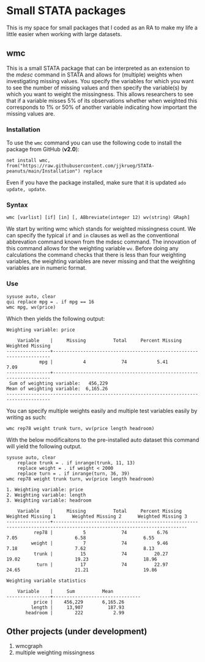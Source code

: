 # Small STATA packages
This is my space for small packages that I coded as an RA to make my life a little easier when working with large datasets. 

## wmc

This is a small STATA package that can be interpreted as an extension to the _mdesc_ command in STATA and allows for (multiple) weights when investigating missing values. You specify the variables for which you want to see the number of missing values and then specify the variable(s) by which you want to weight the missingness. This allows researchers to see that if a variable misses 5% of its observations whether when weighted this corresponds to 1% or 50% of another variable indicating how important the missing values are. 

### Installation 

To use the `wmc` command you can use the following code to install the package from GitHub (**v2.0**):

```
net install wmc, from("https://raw.githubusercontent.com/jjkrueg/STATA-peanuts/main/Installation") replace
```

Even if you have the package installed, make sure that it is updated `ado update, update`.

### Syntax

```
wmc [varlist] [if] [in] [, ABbreviate(integer 12) wv(string) GRaph]
```

We start by writing wmc which stands for weighted missingness count. We can specify the typical `if` and `in` clauses as well as the conventional abbrevation command known from the mdesc command. The innovation of this command allows for the weighting variable `wv`. Before doing any calculations the command checks that there is less than four weighting variables, the weighting variables are never missing and that the weighting variables are in numeric format. 

### Use

```
sysuse auto, clear
qui replace mpg = . if mpg == 16
wmc mpg, wv(price)
```

Which then yields the following output:

```
Weighting variable: price

    Variable    |     Missing          Total     Percent Missing      Weighted Missing
----------------+---------------------------------------------------------------------
            mpg |           4             74           5.41           7.09
----------------+---------------------------------------------------------------------
 Sum of weighting variable:   456,229
Mean of weighting variable:  6,165.26
--------------------------------------------------------------------------------------
```
You can specify multiple weights easily and multiple test variables easily by writing as such:

```
wmc rep78 weight trunk turn, wv(price length headroom)
```

With the below modificaitons to the pre-installed auto dataset this command will yield the following output. 

```
sysuse auto, clear
	replace trunk = . if inrange(trunk, 11, 13)
	replace weight = . if weight < 2000
	replace turn = . if inrange(turn, 36, 39)
wmc rep78 weight trunk turn, wv(price length headroom)
```

```
1. Weighting variable: price
2. Weighting variable: length
3. Weighting variable: headroom

    Variable    |     Missing          Total     Percent Missing      Weighted Missing 1      Weighted Missing 2      Weighted Missing 3
----------------+-----------------------------------------------------------------------------------------------------------------------
          rep78 |           5             74           6.76           7.05                     6.58                     6.55
         weight |           7             74           9.46           7.18                     7.62                     8.13
          trunk |          15             74          20.27          19.02                    19.23                    18.96
           turn |          17             74          22.97          24.65                    21.21                    19.86

Weighting variable statistics

    Variable    |     Sum          Mean
----------------+--------------------------------
          price |    456,229       6,165.26
         length |     13,907         187.93
       headroom |        222           2.99

```



## Other projects (under development)

1. wmcgraph
2. multiple weighting missingness
